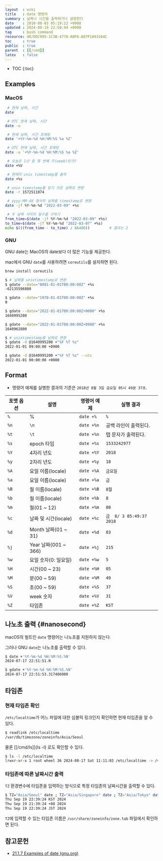 ```yaml
---
layout  : wiki
title   : date 명령어
summary : 날짜나 시간을 출력하거나 설정한다
date    : 2018-08-03 05:19:22 +0900
updated : 2024-09-19 22:50:44 +0900
tag     : bash command
resource: 48/DDC995-1C3B-477A-A0F6-A07FCA93164C
toc     : true
public  : true
parent  : [[/cmd]]
latex   : false
---
```

* TOC
{:toc}

## Examples
### MacOS

```sh
 # 현재 날짜, 시간
date

 # UTC 현재 날짜, 시간
date -u

 # 현재 날짜, 시간 포매팅
date '+%Y-%m-%d %H:%M:%S %a %Z'

 # UTC 현재 날짜, 시간 포매팅
date -u '+%Y-%m-%d %H:%M:%S %a %Z'

 # 오늘은 1년 중 몇 번째 주(week)인가?
date +%V

 # 현재의 unix timestamp를 출력
date +%s

 # unix timestamp를 읽기 쉬운 날짜로 변환
date -r 1572511074

 # yyyy-MM-dd 형식의 날짜를 timestamp로 변환
date -jf %Y-%m-%d "2022-03-09" +%s

 # 두 날짜 사이의 일수를 구하기
from_time=$(date -jf %Y-%m-%d "2022-03-09" +%s)
to_time=$(date -jf %Y-%m-%d "2022-03-07" +%s)
echo $(((from_time - to_time) / 86400))         # 결과는 2
```

### GNU

GNU date는 MacOS의 date보다 더 많은 기능을 제공한다.

mac에서 GNU `date`를 사용하려면 `coreutils`를 설치하면 된다.

```sh
brew install coreutils
```

```sh
$ # 날짜를 unixtimestamp로 변환
$ gdate --date="0001-01-01T00:00:00Z" +%s
-62135596800

$ gdate --date="1970-01-01T00:00:00Z" +%s
0

$ gdate --date="2022-01-01T00:00:00Z+0000" +%s
1640995200

$ gdate --date="2022-01-01T00:00:00Z+0900" +%s
1640962800

$ # unixtimestamp를 날짜로 변환
$ gdate -d @1640995200 +"%F %T %z"
2022-01-01 09:00:00 +0900

$ gdate -d @1640995200 +"%F %T %z" --utc
2022-01-01 00:00:00 +0000
```

## Format

* 명령어 예제를 실행한 결과의 기준은 `2018년 8월 3일 금요일 05시 49분 37초`.

| 포맷 옵션 | 설명                 | 명령어 예제 | 실행 결과                |
|-----------|----------------------|-------------|--------------------------|
| `%`       | %                    | `date +%`   | `%`                      |
| `%n`      | `\n`                 | `date +%n`  | 공백 라인이 출력된다.    |
| `%t`      | `\t`                 | `date +%n`  | 탭 문자가 출력된다.      |
| `%s`      | epoch 타임           | `date +%s`  | `1533242977`             |
| `%Y`      | 4자리 년도           | `date +%Y`  | `2018`                   |
| `%y`      | 2자리 년도           | `date +%y`  | `18`                     |
| `%A`      | 요일 이름(locale)    | `date +%A`  | `금요일`                 |
| `%a`      | 요일 이름(locale)    | `date +%a`  | `금`                     |
| `%B`      | 월 이름(locale)      | `date +%B`  | `8월`                    |
| `%b`      | 월 이름(locale)      | `date +%b`  | `8`                      |
| `%m`      | 월(01 ~ 12)          | `date +%m`  | `08`                     |
| `%c`      | 날짜 및 시간(locale) | `date +%c`  | `금  8/ 3 05:49:37 2018` |
| `%d`      | Month 날짜(01 ~ 31)  | `date +%d`  | `03`                     |
| `%j`      | Year 날짜(001 ~ 366) | `date +%j`  | `215`                    |
| `%w`      | 요일 숫자(0: 일요일) | `date +%w`  | `5`                      |
| `%H`      | 시간(00 ~ 23)        | `date +%H`  | `05`                     |
| `%M`      | 분(00 ~ 59)          | `date +%M`  | `49`                     |
| `%S`      | 초(00 ~ 59)          | `date +%S`  | `37`                     |
| `%V`      | week 숫자            | `date +%V`  | `31`                     |
| `%Z`      | 타임존               | `date +%Z`  | `KST`                    |

## 나노초 출력 {#nanosecond}

macOS의 빌트인 `date` 명령어는 나노초를 지원하지 않는다.

그러나 GNU `date`는 나노초를 출력할 수 있다.

```sh
$ date +'%Y-%m-%d %H:%M:%S.%N'
2024-07-17 22:51:51.N
```

```sh
$ gdate +'%Y-%m-%d %H:%M:%S.%N'
2024-07-17 22:51:53.317486000
``````

## 타임존

### 현재 타임존 확인

`/etc/localtime`가 어느 파일에 대한 심볼릭 링크인지 확인하면 현재 타임존을 알 수 있다.

```bash
$ readlink /etc/localtime
/var/db/timezone/zoneinfo/Asia/Seoul
```

물론 [[/cmd/ls]]{ls -l} 로도 확인할 수 있다.

```bash
$ ls -l /etc/localtime
lrwxr-xr-x 1 root wheel 36 2024-08-17 Sat 11:11:03 /etc/localtime -> /var/db/timezone/zoneinfo/Asia/Seoul
```

### 타임존에 따른 날짜시간 출력

`TZ` 환경변수에 타임존을 입력하는 방식으로 특정 타임존의 날짜시간을 출력할 수 있다.

```sh
$ TZ="Asia/Seoul" date ; TZ="Asia/Singapore" date ; TZ="Asia/Tokyo" date
Thu Sep 19 22:39:24 KST 2024
Thu Sep 19 21:39:24 +08 2024
Thu Sep 19 22:39:24 JST 2024
```

`TZ`에 입력할 수 있는 타임존 이름은 `/usr/share/zoneinfo/zone.tab` 파일에서 확인하면 된다.

## 참고문헌

- [21.1.7 Examples of date (gnu.org)]( https://www.gnu.org/software/coreutils/manual/html_node/Examples-of-date.html )

